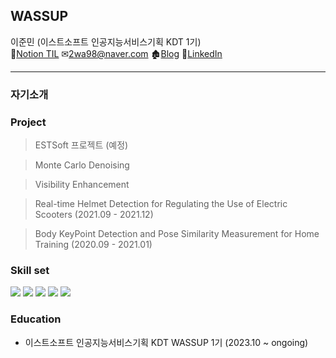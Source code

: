 ## WASSUP
이준민 (이스트소프트 인공지능서비스기획 KDT 1기)     
📃[Notion TIL](https://www.notion.so/oreumi/e29129e50d15444c89abf942b4ab30e8?v=cbf2c77ed93a45dea06d59c73806d5f2&pvs=4 "Notion page")  ✉2wa98@naver.com 🏚[Blog](https://junmin98.tistory.com/ "blog") 🔗[LinkedIn](https://linkedin.com/in/2wa98junmin "Linked In")


***
### 자기소개

### Project
> ESTSoft 프로젝트 (예정)

> Monte Carlo Denoising

> Visibility Enhancement

> Real-time Helmet Detection for Regulating the Use of Electric Scooters (2021.09 - 2021.12)

> Body KeyPoint Detection and Pose Similarity Measurement for Home Training (2020.09 - 2021.01)

### Skill set
<img src="https://img.shields.io/badge/python-3776AB?style=for-the-badge&logo=python&logoColor=white"> <img src="https://img.shields.io/badge/mysql-4479A1?style=for-the-badge&logo=mysql&logoColor=white"> <img src="https://img.shields.io/badge/power bi-F2C811?style=for-the-badge&logo=power bi&logoColor=white"> <img src="https://img.shields.io/badge/excel-217346?style=for-the-badge&logo=microsoft excel&logoColor=white"> <img src="https://img.shields.io/badge/github-181717?style=for-the-badge&logo=github&logoColor=white">

### Education
* 이스트소프트 인공지능서비스기획 KDT WASSUP 1기 (2023.10 ~ ongoing)
